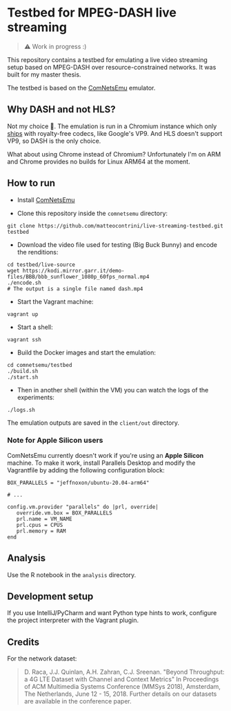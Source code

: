 # Testbed for MPEG-DASH live streaming

>⚠️ Work in progress :)

This repository contains a testbed for emulating a live video streaming setup based on MPEG-DASH over resource-constrained networks. It was built for my master thesis.

The testbed is based on the [ComNetsEmu](https://github.com/stevelorenz/comnetsemu) emulator.

## Why DASH and not HLS?

Not my choice 🥹. The emulation is run in a Chromium instance which only [ships](https://www.chromium.org/audio-video/) with royalty-free codecs, like Google's VP9. And HLS doesn't support VP9, so DASH is the only choice.

What about using Chrome instead of Chromium? Unfortunately I'm on ARM and Chrome provides no builds for Linux ARM64 at the moment.

## How to run

- Install [ComNetsEmu](https://github.com/stevelorenz/comnetsemu)

- Clone this repository inside the `comnetsemu` directory:

```shell
git clone https://github.com/matteocontrini/live-streaming-testbed.git testbed
```

- Download the video file used for testing (Big Buck Bunny) and encode the renditions:

```shell
cd testbed/live-source
wget https://kodi.mirror.garr.it/demo-files/BBB/bbb_sunflower_1080p_60fps_normal.mp4
./encode.sh
# The output is a single file named dash.mp4
```

- Start the Vagrant machine:

```shell
vagrant up
```

- Start a shell:

```shell
vagrant ssh
```

- Build the Docker images and start the emulation:

```shell
cd comnetsemu/testbed
./build.sh
./start.sh
```

- Then in another shell (within the VM) you can watch the logs of the experiments:

```shell
./logs.sh
```

The emulation outputs are saved in the `client/out` directory.

### Note for Apple Silicon users

ComNetsEmu currently doesn't work if you're using an **Apple Silicon** machine. To make it work, install Parallels Desktop and modify the Vagrantfile by adding the following configuration block:

```
BOX_PARALLELS = "jeffnoxon/ubuntu-20.04-arm64"

# ...

config.vm.provider "parallels" do |prl, override|
   override.vm.box = BOX_PARALLELS
   prl.name = VM_NAME
   prl.cpus = CPUS
   prl.memory = RAM
end
```

## Analysis

Use the R notebook in the `analysis` directory. 

## Development setup

If you use IntelliJ/PyCharm and want Python type hints to work, configure the project interpreter with the Vagrant plugin.

## Credits

For the network dataset:

>D. Raca, J.J. Quinlan, A.H. Zahran, C.J. Sreenan. "Beyond Throughput: a 4G LTE Dataset with Channel and Context Metrics" In Proceedings of ACM Multimedia Systems Conference (MMSys 2018), Amsterdam, The Netherlands, June 12 - 15, 2018.  Further details on our datasets are available in the conference paper. 

